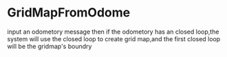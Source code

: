 # GridMapFromOdome
input an odometory message then if the odometory has an closed loop,the system will use the closed loop to create grid map,and the first closed loop will be the gridmap's boundry
